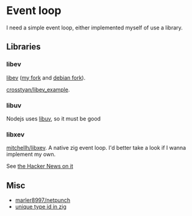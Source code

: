 # Event loop

I need a simple event loop, either implemented myself of use a library.

## Libraries

### libev

[libev](http://software.schmorp.de/pkg/libev) ([my fork](https://github.com/crosstyan/libev) and [debian fork](https://salsa.debian.org/debian/libev)).

[crosstyan/libev_example](https://github.com/crosstyan/libev_example).

### libuv

Nodejs uses [libuv](https://github.com/libuv/libuv), so it must be good

### libxev

[mitchellh/libxev](https://github.com/mitchellh/libxev). A native zig event loop. I'd better take a look if I wanna implement my own.

See [the Hacker News on it](https://news.ycombinator.com/item?id=40065821)

## Misc

- [marler8997/netpunch](https://github.com/marler8997/netpunch)
- [unique type id in zig](https://zig.news/xq/cool-zig-patterns-type-identifier-3mfd)
